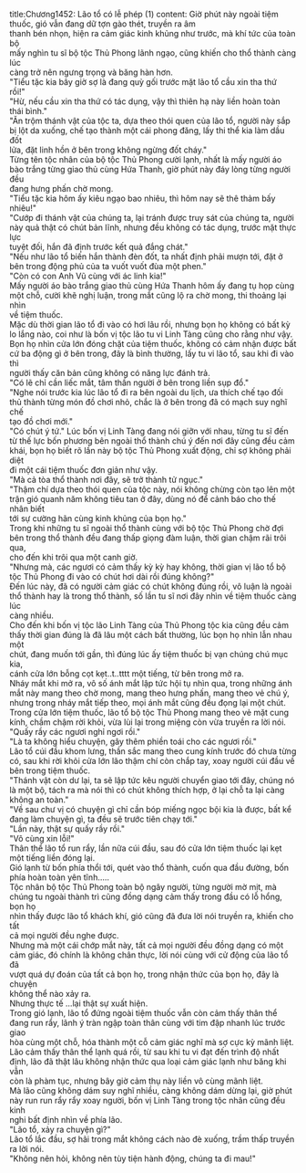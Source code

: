 title:Chương1452: Lão tổ có lễ phép (1)
content:
Giờ phút này ngoài tiệm thuốc, gió vẫn đang dữ tợn gào thét, truyền ra âm<br>thanh bén nhọn, hiện ra cảm giác kinh khủng như trước, mà khí tức của toàn bộ<br>mấy nghìn tu sĩ bộ tộc Thủ Phong lãnh ngạo, cũng khiến cho thổ thành càng lúc<br>càng trở nên ngưng trọng và băng hàn hơn.<br>"Tiểu tặc kia bây giờ sợ là đang quỳ gối trước mặt lão tổ cầu xin tha thứ<br>rồi!"<br>"Hừ, nếu cầu xin tha thứ có tác dụng, vậy thì thiên hạ này liền hoàn toàn<br>thái bình."<br>"Ăn trộm thánh vật của tộc ta, dựa theo thói quen của lão tổ, người này sắp<br>bị lột da xuống, chế tạo thành một cái phong đăng, lấy thi thể kia làm dầu đốt<br>lửa, đặt linh hồn ở bên trong không ngừng đốt cháy."<br>Từng tên tộc nhân của bộ tộc Thủ Phong cười lạnh, nhất là mấy người áo<br>bào trắng từng giao thủ cùng Hứa Thanh, giờ phút này đáy lòng từng người đều<br>đang hưng phấn chờ mong.<br>"Tiểu tặc kia hôm ấy kiêu ngạo bao nhiêu, thì hôm nay sẽ thê thảm bấy<br>nhiêu!"<br>"Cướp đi thánh vật của chúng ta, lại tránh được truy sát của chúng ta, người<br>này quả thật có chút bản lĩnh, nhưng đều không có tác dụng, trước mặt thực lực<br>tuyệt đối, hắn đã định trước kết quả đắng chát."<br>"Nếu như lão tổ biến hắn thành đèn đốt, ta nhất định phải mượn tới, đặt ở<br>bên trong động phủ của ta vuốt vuốt đùa một phen."<br>"Còn có con Anh Vũ cùng với ác linh kia!"<br>Mấy người áo bào trắng giao thủ cùng Hứa Thanh hôm ấy đang tụ họp cùng<br>một chỗ, cười khẽ nghị luận, trong mắt cũng lộ ra chờ mong, thi thoảng lại nhìn<br>về tiệm thuốc.<br>Mặc dù thời gian lão tổ đi vào có hơi lâu rồi, nhưng bọn họ không có bất kỳ<br>lo lắng nào, coi như là bốn vị tộc lão tu vi Linh Tàng cũng cho rằng như vậy.<br>Bọn họ nhìn cửa lớn đóng chặt của tiệm thuốc, không có cảm nhận được bất<br>cứ ba động gì ở bên trong, đây là bình thường, lấy tu vi lão tổ, sau khi đi vào thì<br>người thấy căn bản cũng không có năng lực đánh trả.<br>"Có lẽ chỉ cần liếc mắt, tâm thần người ở bên trong liền sụp đổ."<br>"Nghe nói trước kia lúc lão tổ đi ra bên ngoài du lịch, ưa thích chế tạo đối<br>thủ thành từng món đồ chơi nhỏ, chắc là ở bên trong đã có mạch suy nghĩ chế<br>tạo đồ chơi mới."<br>"Có chút ý tứ." Lúc bốn vị Linh Tàng đang nói giỡn với nhau, từng tu sĩ đến<br>từ thế lực bốn phương bên ngoài thổ thành chú ý đến nơi đây cũng đều cảm<br>khái, bọn họ biết rõ lần này bộ tộc Thủ Phong xuất động, chỉ sợ không phải diệt<br>đi một cái tiệm thuốc đơn giản như vậy.<br>"Mà cả tòa thổ thành nơi đây, sẽ trở thành tử ngục."<br>"Thậm chí dựa theo thói quen của tộc này, nói không chừng còn tạo lên một<br>trận gió quanh năm không tiêu tan ở đây, dùng nó để cảnh báo cho thế nhân biết<br>tới sự cường hãn cùng kinh khủng của bọn họ."<br>Trong khi những tu sĩ ngoài thổ thành cùng với bộ tộc Thủ Phong chờ đợi<br>bên trong thổ thành đều đang thấp giọng đàm luận, thời gian chậm rãi trôi qua,<br>cho đến khi trôi qua một canh giờ.<br>"Nhưng mà, các ngươi có cảm thấy kỳ kỳ hay không, thời gian vị lão tổ bộ<br>tộc Thủ Phong đi vào có chút hơi dài rồi đúng không?"<br>Đến lúc này, đã có người cảm giác có chút không đúng rồi, vô luận là ngoài<br>thổ thành hay là trong thổ thành, số lần tu sĩ nơi đây nhìn về tiệm thuốc càng lúc<br>càng nhiều.<br>Cho đến khi bốn vị tộc lão Linh Tàng của Thủ Phong tộc kia cũng đều cảm<br>thấy thời gian đúng là đã lâu một cách bất thường, lúc bọn họ nhìn lẫn nhau một<br>chút, đang muốn tới gần, thì đúng lúc ấy tiệm thuốc bị vạn chúng chú mục kia,<br>cánh cửa lớn bỗng cọt kẹt..t..tttt một tiếng, từ bên trong mở ra.<br>Nháy mắt khi mở ra, vô số ánh mắt lập tức hội tụ nhìn qua, trong những ánh<br>mắt này mang theo chờ mong, mang theo hưng phấn, mang theo vẻ chú ý,<br>nhưng trong nháy mắt tiếp theo, mọi ánh mắt cũng đều đọng lại một chút.<br>Trong cửa lớn tiệm thuốc, lão tổ bộ tộc Thủ Phong mang theo vẻ mặt cung<br>kính, chầm chậm rời khỏi, vừa lùi lại trong miệng còn vừa truyền ra lời nói.<br>"Quấy rầy các ngươi nghỉ ngơi rồi."<br>"Là ta không hiểu chuyện, gây thêm phiền toái cho các ngươi rồi."<br>Lão tổ cúi đầu khom lưng, thần sắc mang theo cung kính trước đó chưa từng<br>có, sau khi rời khỏi cửa lớn lão thậm chí còn chắp tay, xoay người cúi đầu về<br>bên trong tiệm thuốc.<br>"Thánh vật còn dư lại, ta sẽ lập tức kêu người chuyển giao tới đây, chúng nó<br>là một bộ, tách ra mà nói thì có chút không thích hợp, ở lại chỗ ta lại càng<br>không an toàn."<br>"Về sau chư vị có chuyện gì chỉ cần bóp miếng ngọc bội kia là được, bất kể<br>đang làm chuyện gì, ta đều sẽ trước tiên chạy tới."<br>"Lần này, thật sự quấy rầy rồi."<br>"Vô cùng xin lỗi!"<br>Thân thể lão tổ run rẩy, lần nữa cúi đầu, sau đó cửa lớn tiệm thuốc lại kẹt<br>một tiếng liền đóng lại.<br>Gió lạnh từ bốn phía thổi tới, quét vào thổ thành, cuốn qua đầu đường, bốn<br>phía hoàn toàn yên tĩnh.....<br>Tộc nhân bộ tộc Thủ Phong toàn bộ ngây người, từng người mờ mịt, mà<br>chúng tu ngoài thành trì cũng đồng dạng cảm thấy trong đầu có lỗ hổng, bọn họ<br>nhìn thấy được lão tổ khách khí, gió cũng đã đưa lời nói truyền ra, khiến cho tất<br>cả mọi người đều nghe được.<br>Nhưng mà một cái chớp mắt này, tất cả mọi người đều đồng dạng có một<br>cảm giác, đó chính là không chân thực, lời nói cùng với cử động của lão tổ đã<br>vượt quá dự đoán của tất cả bọn họ, trong nhận thức của bọn họ, đây là chuyện<br>không thể nào xảy ra.<br>Nhưng thực tế …lại thật sự xuất hiện.<br>Trong gió lạnh, lão tổ đứng ngoài tiệm thuốc vẫn còn cảm thấy thân thể<br>đang run rẩy, lãnh ý tràn ngập toàn thân cùng với tim đập nhanh lúc trước giao<br>hòa cùng một chỗ, hóa thành một cỗ cảm giác nghĩ mà sợ cực kỳ mãnh liệt.<br>Lão cảm thấy thân thể lạnh quá rồi, từ sau khi tu vi đạt đến trình độ nhất<br>định, lão đã thật lâu không nhận thức qua loại cảm giác lạnh như băng khi vẫn<br>còn là phàm tục, nhưng bây giờ cảm thụ này liền vô cùng mãnh liệt.<br>Mà lão cũng không dám suy nghĩ nhiều, càng không dám dừng lại, giờ phút<br>này run run rẩy rẩy xoay người, bốn vị Linh Tàng trong tộc nhân cũng đều kinh<br>nghi bất định nhìn về phía lão.<br>"Lão tổ, xảy ra chuyện gì?"<br>Lão tổ lắc đầu, sợ hãi trong mắt không cách nào đè xuống, trầm thấp truyền<br>ra lời nói.<br>"Không nên hỏi, không nên tùy tiện hành động, chúng ta đi mau!"